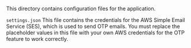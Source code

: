 This directory contains configuration files for the application.

`settings.json`
This file contains the credentials for the AWS Simple Email Service (SES), which is used to send OTP emails. You must replace the placeholder values in this file with your own AWS credentials for the OTP feature to work correctly.
